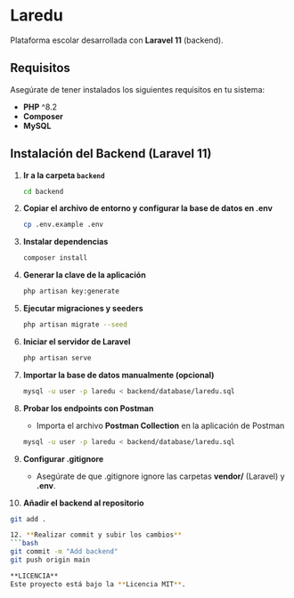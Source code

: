# Laredu  
Plataforma escolar desarrollada con **Laravel 11** (backend).  

## Requisitos  
Asegúrate de tener instalados los siguientes requisitos en tu sistema:  

- **PHP** ^8.2  
- **Composer**  
- **MySQL**  

## Instalación del Backend (Laravel 11)  

1. **Ir a la carpeta `backend`**  
   ```bash
   cd backend

2. **Copiar el archivo de entorno y configurar la base de datos en .env**  
   ```bash
   cp .env.example .env

3. **Instalar dependencias**  
   ```bash
   composer install

4. **Generar la clave de la aplicación**  
   ```bash
   php artisan key:generate

5. **Ejecutar migraciones y seeders**  
   ```bash
   php artisan migrate --seed

6. **Iniciar el servidor de Laravel**  
   ```bash
   php artisan serve

7. **Importar la base de datos manualmente (opcional)**  
   ```bash
   mysql -u user -p laredu < backend/database/laredu.sql

8. **Probar los endpoints con Postman**  
   - Importa el archivo **Postman Collection** en la aplicación de Postman
   ```bash
   mysql -u user -p laredu < backend/database/laredu.sql

9. **Configurar .gitignore**  
   - Asegúrate de que .gitignore ignore las carpetas **vendor/** (Laravel) y **.env**.

10. **Añadir el backend al repositorio**  
   ```bash
   git add .

12. **Realizar commit y subir los cambios**  
   ```bash
   git commit -m "Add backend"
   git push origin main

**LICENCIA**
Este proyecto está bajo la **Licencia MIT**.
